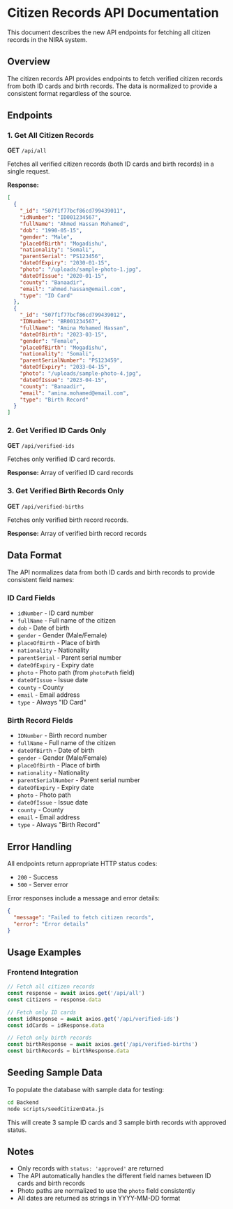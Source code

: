 # Citizen Records API Documentation

This document describes the new API endpoints for fetching all citizen records in the NIRA system.

## Overview

The citizen records API provides endpoints to fetch verified citizen records from both ID cards and birth records. The data is normalized to provide a consistent format regardless of the source.

## Endpoints

### 1. Get All Citizen Records

**GET** `/api/all`

Fetches all verified citizen records (both ID cards and birth records) in a single request.

**Response:**

```json
[
  {
    "_id": "507f1f77bcf86cd799439011",
    "idNumber": "ID001234567",
    "fullName": "Ahmed Hassan Mohamed",
    "dob": "1990-05-15",
    "gender": "Male",
    "placeOfBirth": "Mogadishu",
    "nationality": "Somali",
    "parentSerial": "PS123456",
    "dateOfExpiry": "2030-01-15",
    "photo": "/uploads/sample-photo-1.jpg",
    "dateOfIssue": "2020-01-15",
    "county": "Banaadir",
    "email": "ahmed.hassan@email.com",
    "type": "ID Card"
  },
  {
    "_id": "507f1f77bcf86cd799439012",
    "IDNumber": "BR001234567",
    "fullName": "Amina Mohamed Hassan",
    "dateOfBirth": "2023-03-15",
    "gender": "Female",
    "placeOfBirth": "Mogadishu",
    "nationality": "Somali",
    "parentSerialNumber": "PS123459",
    "dateOfExpiry": "2033-04-15",
    "photo": "/uploads/sample-photo-4.jpg",
    "dateOfIssue": "2023-04-15",
    "county": "Banaadir",
    "email": "amina.mohamed@email.com",
    "type": "Birth Record"
  }
]
```

### 2. Get Verified ID Cards Only

**GET** `/api/verified-ids`

Fetches only verified ID card records.

**Response:** Array of verified ID card records

### 3. Get Verified Birth Records Only

**GET** `/api/verified-births`

Fetches only verified birth record records.

**Response:** Array of verified birth record records

## Data Format

The API normalizes data from both ID cards and birth records to provide consistent field names:

### ID Card Fields

- `idNumber` - ID card number
- `fullName` - Full name of the citizen
- `dob` - Date of birth
- `gender` - Gender (Male/Female)
- `placeOfBirth` - Place of birth
- `nationality` - Nationality
- `parentSerial` - Parent serial number
- `dateOfExpiry` - Expiry date
- `photo` - Photo path (from `photoPath` field)
- `dateOfIssue` - Issue date
- `county` - County
- `email` - Email address
- `type` - Always "ID Card"

### Birth Record Fields

- `IDNumber` - Birth record number
- `fullName` - Full name of the citizen
- `dateOfBirth` - Date of birth
- `gender` - Gender (Male/Female)
- `placeOfBirth` - Place of birth
- `nationality` - Nationality
- `parentSerialNumber` - Parent serial number
- `dateOfExpiry` - Expiry date
- `photo` - Photo path
- `dateOfIssue` - Issue date
- `county` - County
- `email` - Email address
- `type` - Always "Birth Record"

## Error Handling

All endpoints return appropriate HTTP status codes:

- `200` - Success
- `500` - Server error

Error responses include a message and error details:

```json
{
  "message": "Failed to fetch citizen records",
  "error": "Error details"
}
```

## Usage Examples

### Frontend Integration

```javascript
// Fetch all citizen records
const response = await axios.get('/api/all')
const citizens = response.data

// Fetch only ID cards
const idResponse = await axios.get('/api/verified-ids')
const idCards = idResponse.data

// Fetch only birth records
const birthResponse = await axios.get('/api/verified-births')
const birthRecords = birthResponse.data
```

## Seeding Sample Data

To populate the database with sample data for testing:

```bash
cd Backend
node scripts/seedCitizenData.js
```

This will create 3 sample ID cards and 3 sample birth records with approved status.

## Notes

- Only records with `status: 'approved'` are returned
- The API automatically handles the different field names between ID cards and birth records
- Photo paths are normalized to use the `photo` field consistently
- All dates are returned as strings in YYYY-MM-DD format
